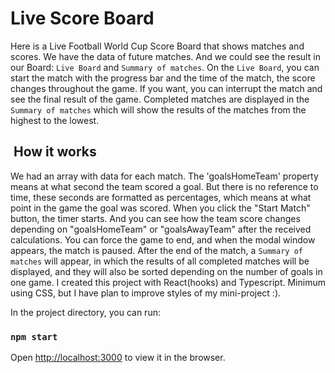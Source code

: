 # Live Score Board

Here is a Live Football World Cup Score Board that shows matches and scores. We have the data of future matches. And we could see the result in our Board: `Live Board` and `Summary of matches`.
On the `Live Board`, you can start the match with the progress bar and the time of the match, the score changes throughout the game. If you want, you can interrupt the match and see the final result of the game. Completed matches are displayed in the `Summary of matches` which will show the results of the matches from the highest to the lowest.

##  How it works
We had an array with data for each match. The 'goalsHomeTeam' property means at what second the team scored a goal. But there is no reference to time, these seconds are formatted as percentages, which means at what point in the game the goal was scored. When you click the "Start Match" button, the timer starts. And you can see how the team score changes depending on "goalsHomeTeam" or "goalsAwayTeam" after the received calculations. You can force the game to end, and when the modal window appears, the match is paused. After the end of the match, a `Summary of matches` will appear, in which the results of all completed matches will be displayed, and they will also be sorted depending on the number of goals in one game.
I created this project with React(hooks) and Typescript. Minimum using CSS, but I have plan to improve styles of my mini-project :).


In the project directory, you can run:

### `npm start`
Open [http://localhost:3000](http://localhost:3000) to view it in the browser.